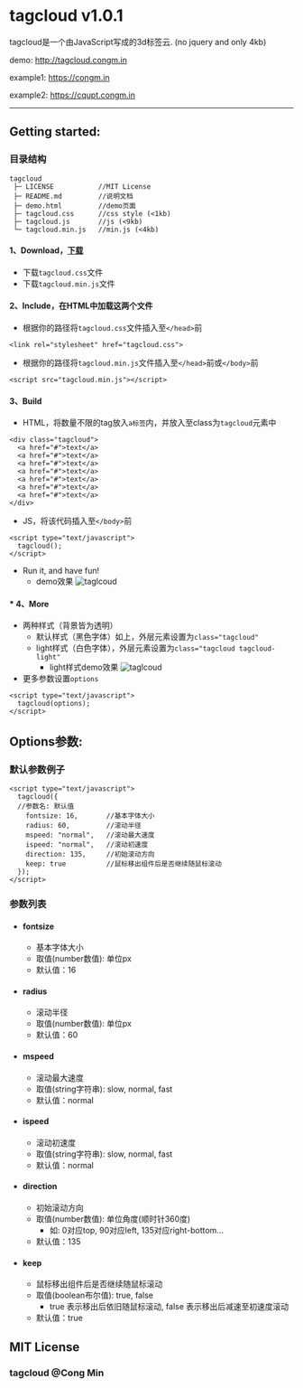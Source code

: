 tagcloud  v1.0.1
================
tagcloud是一个由JavaScript写成的3d标签云. (no jquery and only 4kb)

demo: http://tagcloud.congm.in

example1: https://congm.in

example2: https://cqupt.congm.in

***

## Getting started:

### 目录结构
```
tagcloud
 ├─ LICENSE           //MIT License
 ├─ README.md         //说明文档
 ├─ demo.html         //demo页面
 ├─ tagcloud.css      //css style (<1kb)
 ├─ tagcloud.js       //js (<9kb)
 └─ tagcloud.min.js   //min.js (<4kb)
```

#### 1、Download，[下载](https://github.com/mcc108/tagcloud/archive/master.zip)
* 下载`tagcloud.css`文件
* 下载`tagcloud.min.js`文件

#### 2、Include，在HTML中加载这两个文件
* 根据你的路径将`tagcloud.css`文件插入至`</head>`前
```
<link rel="stylesheet" href="tagcloud.css">
```
* 根据你的路径将`tagcloud.min.js`文件插入至`</head>`前或`</body>`前
```
<script src="tagcloud.min.js"></script>
```

#### 3、Build
* HTML，将数量不限的tag放入`a标签`内，并放入至class为`tagcloud`元素中
```
<div class="tagcloud">
  <a href="#">text</a>
  <a href="#">text</a>
  <a href="#">text</a>
  <a href="#">text</a>
  <a href="#">text</a>
  <a href="#">text</a>
  <a href="#">text</a>
</div>
```
* JS，将该代码插入至`</body>`前
```
<script type="text/javascript">
  tagcloud();
</script>
```
* Run it, and have fun!
  * demo效果
![taglcoud](https://raw.githubusercontent.com/mcc108/MarkdownPhotos/master/tagcloud/tagcloud2.png)
#### * 4、More
* 两种样式（背景皆为透明）
  * 默认样式（黑色字体）如上，外层元素设置为`class="tagcloud"`
  * light样式（白色字体），外层元素设置为`class="tagcloud tagcloud-light"`
    * light样式demo效果
  ![taglcoud](https://raw.githubusercontent.com/mcc108/MarkdownPhotos/master/tagcloud/tagcloud1.png)
* 更多参数设置`options`
```
<script type="text/javascript">
  tagcloud(options);
</script>
```

## Options参数:
### 默认参数例子
```
<script type="text/javascript">
  tagcloud({
  //参数名: 默认值
    fontsize: 16,       //基本字体大小
    radius: 60,         //滚动半径
    mspeed: "normal",   //滚动最大速度
    ispeed: "normal",   //滚动初速度
    direction: 135,     //初始滚动方向
    keep: true          //鼠标移出组件后是否继续随鼠标滚动
  });
</script>
```
### 参数列表
* #### fontsize
  * 基本字体大小
  * 取值(number数值): 单位px
  * 默认值：16
* #### radius
  * 滚动半径
  * 取值(number数值): 单位px
  * 默认值：60
* #### mspeed
  * 滚动最大速度
  * 取值(string字符串): slow, normal, fast
  * 默认值：normal
* #### ispeed
  * 滚动初速度
  * 取值(string字符串): slow, normal, fast
  * 默认值：normal
* #### direction
  * 初始滚动方向
  * 取值(number数值): 单位角度(顺时针360度)
    * 如: 0对应top, 90对应left, 135对应right-bottom...
  * 默认值：135
* #### keep
  * 鼠标移出组件后是否继续随鼠标滚动
  * 取值(boolean布尔值): true, false
    * true 表示移出后依旧随鼠标滚动, false 表示移出后减速至初速度滚动
  * 默认值：true

## MIT License
### tagcloud @Cong Min